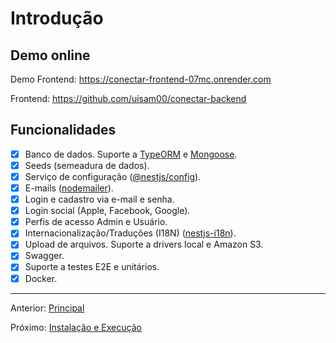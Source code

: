 # Introdução

## Demo online

Demo Frontend: https://conectar-frontend-07mc.onrender.com

Frontend: https://github.com/uisam00/conectar-backend

## Funcionalidades

- [x] Banco de dados. Suporte a [TypeORM](https://www.npmjs.com/package/typeorm) e [Mongoose](https://www.npmjs.com/package/mongoose).
- [x] Seeds (semeadura de dados).
- [x] Serviço de configuração ([@nestjs/config](https://www.npmjs.com/package/@nestjs/config)).
- [x] E-mails ([nodemailer](https://www.npmjs.com/package/nodemailer)).
- [x] Login e cadastro via e-mail e senha.
- [x] Login social (Apple, Facebook, Google).
- [x] Perfis de acesso Admin e Usuário.
- [x] Internacionalização/Traduções (I18N) ([nestjs-i18n](https://www.npmjs.com/package/nestjs-i18n)).
- [x] Upload de arquivos. Suporte a drivers local e Amazon S3.
- [x] Swagger.
- [x] Suporte a testes E2E e unitários.
- [x] Docker.

---

Anterior: [Principal](readme.md)

Próximo: [Instalação e Execução](installing-and-running.md)
